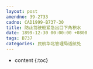 ```yaml
---
layout: post
amendno: 39-2733
cadno: CAD1999-B737-30
title: 防止驾驶舱紧急出口下角积水
date: 1899-12-30 00:00:00 +0800
tags: B737
categories: 民航华北管理局适航处
---
```


* content
{:toc}


